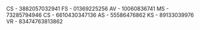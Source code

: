 CS - 3882057032941
FS - 01369225256
AV - 10060836741
MS - 73285794946
CS - 6610430347136
AS - 55586476862
KS - 89133039976
VR - 83474763813862
